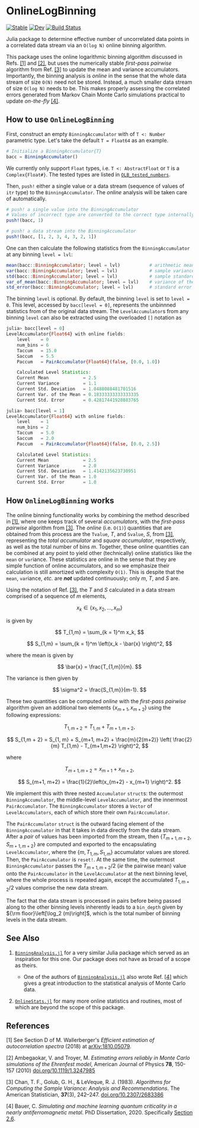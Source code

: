 # OnlineLogBinning 

[![Stable](https://img.shields.io/badge/docs-stable-blue.svg)](https://meese-wj.github.io/OnlineLogBinning.jl/stable)
[![Dev](https://img.shields.io/badge/docs-dev-blue.svg)](https://meese-wj.github.io/OnlineLogBinning.jl/dev)
[![Build Status](https://github.com/meese-wj/OnlineLogBinning.jl/actions/workflows/CI.yml/badge.svg?branch=main)](https://github.com/meese-wj/OnlineLogBinning.jl/actions/workflows/CI.yml?query=branch%3Amain) 

Julia package to determine effective number of uncorrelated data points in a correlated data stream via an `O(log N)` online binning algorithm.

This package uses the online logarithmic binning algorithm discussed in Refs. [[1]](@ref) and [[2]](@ref), but uses the numerically stable _first-pass pairwise_ algorithm from Ref. [[3]](@ref) to update the mean and variance accumulators. Importantly, the binning analysis is _online_ in the sense that the whole data stream of size `O(N)` need not be stored. Instead, a much smaller data stream of size `O(log N)` needs to be. This makes properly assessing the correlated errors generated from Markov Chain Monte Carlo simulations practical to update _on-the-fly_ [[4]](@ref).

## How to use `OnlineLogBinning`

First, construct an empty `BinningAccumulator` with of `T <: Number` parametric type. Let's take the default `T = Float64` as an example.

```julia
# Initialize a BinningAccumulator{T}
bacc = BinningAccumulator()
```

We currently only support `Float` types, i.e. `T <: AbstractFloat` or `T` is a `Complex{Float#}`. The tested types are listed in [`OLB_tested_numbers`](src/Accumulators/AccumulatorHelpers.jl).

Then, `push!` either a single value or a data stream (sequence of values of `itr` type) to the `BinningAccumulator`. The _online_ analysis will be taken care of automatically.

```julia
# push! a single value into the BinningAccumulator
# Values of incorrect type are converted to the correct type internally
push!(bacc, 1)

# push! a data stream into the BinningAccumulator
push!(bacc, [1, 2, 3, 4, 3, 2, 1])
```

One can then calculate the following statistics from the `BinningAccumulator` at any binning `level = lvl`:

```julia
mean(bacc::BinningAccumulator; level = lvl)           # arithmetic mean
var(bacc::BinningAccumulator; level = lvl)            # sample variance 
std(bacc::BinningAccumulator; level = lvl)            # sample standard deviation 
var_of_mean(bacc::BinningAccumulator; level = lvl)    # variance of the mean 
std_error(bacc::BinningAccumulator; level = lvl)      # standard error of the mean 
```

The binning `level` is optional. By default, the binning `level` is set to `level = 0`. This level, accessed by `bacc[level = 0]`, represents the unbinnned statistics from of the original data stream. The `LevelAccumulator`s from any binning `level` can also be extracted using the overloaded `[]` notation as

```julia
julia> bacc[level = 0]
LevelAccumulator{Float64} with online fields:
    level    = 0
    num_bins = 6
    Taccum   = 15.0
    Saccum   = 5.5
    Paccum   = PairAccumulator{Float64}(false, [0.0, 1.0])

    Calculated Level Statistics:
    Current Mean             = 2.5
    Current Variance         = 1.1
    Current Std. Deviation   = 1.0488088481701516
    Current Var. of the Mean = 0.18333333333333335
    Current Std. Error       = 0.42817441928883765

julia> bacc[level = 1]
LevelAccumulator{Float64} with online fields:
    level    = 1
    num_bins = 2
    Taccum   = 5.0
    Saccum   = 2.0
    Paccum   = PairAccumulator{Float64}(false, [0.0, 2.5])

    Calculated Level Statistics:
    Current Mean             = 2.5
    Current Variance         = 2.0
    Current Std. Deviation   = 1.4142135623730951
    Current Var. of the Mean = 1.0
    Current Std. Error       = 1.0
```

## How `OnlineLogBinning` works

The online binning functionality works by combining the method described in [[1]](@ref), where one keeps track of several _accumulators_, with the _first-pass pairwise_ algorithm from [[3]](@ref). The _online_ (i.e. `O(1)`) quantities that are obtained from this process are the `Tvalue`, $T$, and `Svalue`, $S$, from [[3]](@ref), representing the _total accumulator_ and _square accumulator_, respectively, as well as the total number of bins $m$. Together, these online quantities can be combined at any point to yield other (technically) online statistics like the `mean` or `var`iance. These statistics are online in the sense that they are simple function of online accumulators, and so we emphasize their calculation is still amortized with complexity `O(1)`. This is despite that the `mean`, `var`iance, _etc._ are ___not___ updated continuously; only $m$, $T$, and $S$ are.

Using the notation of Ref. [[3]](@ref), the $T$ and $S$ calculated in a data stream comprised of a sequence of $m$ elements,

$$
x_k \in \left\lbrace x_1,x_2,\dots,x_m\right\rbrace
$$

is given by

$$
T_{1,m} = \sum_{k = 1}^m x_k,
$$

$$
S_{1,m} = \sum_{k = 1}^m \left(x_k - \bar{x} \right)^2,
$$

where the mean is given by

$$ \bar{x} = \frac{T_{1,m}}{m}. $$

The variance is then given by

$$ \sigma^2 = \frac{S_{1,m}}{m-1}. $$

These two quantities can be computed _online_ with the _first-pass_ _pairwise_ algorithm given an additional two elements $\left\lbrace x_{m+1}, x_{m+2} \right\rbrace$ using the following expressions:

$$
T_{1,m + 2} = T_{1,m} + T_{m+1,m+2},
$$

$$
S_{1,m + 2} = S_{1, m} + S_{m+1, m+2} + \frac{m}{2(m+2)} \left( \frac{2}{m} T_{1,m} - T_{m+1,m+2} \right)^2,
$$

where

$$
T_{m+1,m+2} = x_{m+1} + x_{m+2},
$$

$$
S_{m+1, m+2} = \frac{1}{2}\left(x_{m+2} - x_{m+1} \right)^2.
$$

We implement this with three nested `Accumulator` `struct`s: the outermost `BinningAccumulator`, the middle-level `LevelAccumulator`, and the innermost `PairAccumulator`. The `BinningAccumulator` stores a `Vector` of `LevelAccumulators`, each of which store their own `PairAccumulator`.

The `PairAccumulator` `struct` is the outward facing element of the `BinningAccumulator` in that it takes in data directly from the data stream. After a _pair_ of values has been imported from the stream, then $\left\lbrace T_{m+1,m+2}, S_{m+1,m+2} \right\rbrace$ are computed and exported to the encapsulating `LevelAccumulator`, where the $\left\lbrace m, T_{1,m}, S_{1,m} \right\rbrace$ accumulator values are stored. Then, the `PairAccumulator` is `reset!`. At the same time, the outermost `BinningAccumulator` passes the $T_{m+1,m+2} / 2$ (_ie_ the pairwise mean) value onto the `PairAccumulator` in the `LevelAccumulator` at the next binning level, where the whole process is repeated again, except the accumulated $T_{1,m+2} / 2$ values comprise the new data stream.

The fact that the data stream is processed in pairs before being passed along to the other binning levels inherently leads to a `bin_depth` given by ${\rm floor}\left[\log_2 (m)\right]$, which is the total number of binning levels in the data stream.

## See Also

1. [`BinningAnalysis.jl`](https://github.com/carstenbauer/BinningAnalysis.jl) for a very similar Julia package which served as an inspiration for this one. Our package does not have as broad of a scope as theirs.
    * One of the authors of [`BinningAnalysis.jl`](https://github.com/carstenbauer/BinningAnalysis.jl) also wrote Ref. [[4]](@ref) which gives a great introduction to the statistical analysis of Monte Carlo data.

1. [`OnlineStats.jl`](https://github.com/joshday/OnlineStats.j) for many more online statistics and routines, most of which are beyond the scope of this package.

## References

<a id="1">[1]</a>
See Section D of M. Wallerberger's _Efficient estimation of autocorrelation spectra_ (2018) at [arXiv:1810.05079](https://arxiv.org/pdf/1810.05079.pdf).

<a id="2">[2]</a>
Ambegaokar, V. and Troyer, M. _Estimating errors reliably in Monte Carlo simulations of the Ehrenfest model_, American Journal of Physics __78__, 150-157 (2010) [doi.org/10.1119/1.3247985](https://doi.org/10.1119/1.3247985)

<a id="3">[3]</a>
Chan, T. F., Golub, G. H., & LeVeque, R. J. (1983). _Algorithms for Computing the Sample Variance: Analysis and Recommendations_. The American Statistician, __37__(3), 242–247. [doi.org/10.2307/2683386](https://doi.org/10.2307/2683386)

<a id="4">[4]</a>
Bauer, C. _Simulating and machine learning quantum criticality in a nearly antiferromagnetic metal_. PhD Dissertation, 2020. Specifically [Section 2.6](http://www.thp.uni-koeln.de/trebst/thesis/PhD_CarstenBauer.pdf).
